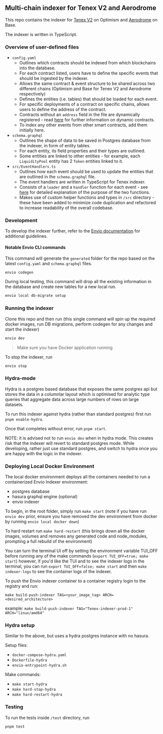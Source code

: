## Multi-chain indexer for Tenex V2 and Aerodrome

This repo contains the indexer for [Tenex V2](https://Tenex.finance/) on Optimism and [Aerodrome](https://aerodrome.finance/) on Base.

The indexer is written in TypeScript.

### Overview of user-defined files

- `config.yaml`
  - Outlines which contracts should be indexed from which blockchains into the database.
  - For each contract listed, users have to define the specific events that should be ingested by the indexer.
  - Allows the same contract & event structure to be shared across two different chains (Optimism and Base for Tenex V2 and Aerodrome respectively)
  - Defines the entities (i.e. tables) that should be loaded for each event.
  - For specific deployments of a contract on specific chains, allows users to define the address of the contract.
  - Contracts without an `address` field in the file are dynamically registered - read [here](https://docs.envio.dev/docs/dynamic-contracts) for further information on dynamic contracts.
  - To index any other events from other smart contracts, add them initially here.
- `schema.graphql`
  - Outlines the shape of data to be saved in Postgres database from the indexer, in form of entity tables.
  - For each entity, its field properties and their types are outlined.
  - Some entities are linked to other entities - for example, each `LiquidityPool` entity has 2 `Token` entities linked to it.
- `src/EventHandlers.ts`
  - Outlines how each event should be used to update the entities that are outlined in the `schema.graphql` file.
  - The event handlers are written in TypeScript for Tenex indexer.
  - Consists of a `loader` and a `handler` function for each event - see [here](https://docs.envio.dev/docs/event-handlers) for detailed explanation of the purpose of the two functions.
  - Makes use of custom helper functions and types in `/src` directory - these have been added to minimize code duplication and refactored to increase readability of the overall codebase.

### Development

To develop the indexer further, refer to the [Envio documentation](https://docs.envio.dev/docs/overview) for additional guidelines.

#### Notable Envio CLI commands

This command will generate the `generated` folder for the repo based on the latest `config.yaml` and `schema.graphql` files.

```bash
envio codegen
```

During local testing, this command will drop all the existing information in the database and create new tables for a new local run.

```bash
envio local db-migrate setup
```

### Running the indexer

Clone this repo and then run (this single command will spin up the required docker images, run DB migrations, perform codegen for any changes and start the indexer)

```bash
envio dev
```

> Make sure you have Docker application running

To stop the indexer, run

```bash
envio stop
```
### Hydra-mode

Hydra is a postgres based database that exposes the same postgres api but stores the data in a columnlar layout which is optimised for analytic type queries that aggregate data across large numbers of rows on large datasets.

To run this indexer against hydra (rather than standard postgres) first run `pnpm enable-hydra`.

Once that completes without error, run `pnpm start`. 

NOTE: it is advised not to run `envio dev` when in hydra mode. This creates risk that the indexer will revert to standard postgres mode. While developing, rather just use standard postgres, and switch to hydra once you are happy with the logic in the indexer.


### Deploying Local Docker Environment

The local docker environment deploys all the containers needed to run a containerized Envio Indexer environment:

- postgres database
- hasura graphql engine (optional)
- envio indexer

To begin, in the root folder, simply run `make start` (note if you have run `envio dev` prior, ensure you have removed the dev environment from docker by running `envio local docker down`)

To hard restart run `make hard-restart` (this brings down all the docker images, volumes and removes any generated code and node_modules, prompting a full rebuild of the environment)

You can turn the terminal UI off by setting the environment variable TUI_OFF before running any of the make commands (`export TUI_OFF=true; make start`) however, if you'd like the TUI and to see the indexer logs in the terminal, you can run `export TUI_OFF=false; make start` and then `make indexer-logs` to see the container logs of the indexer.


To push the Envio indexer container to a container registry login to the registry and run:

`make build-push-indexer TAG=<your_image_tag> ARCH=<desired_architecture>`

example: `make build-push-indexer TAG="Tenex-indexer-prod-1" ARCH="linux/amd64"`


### Hydra setup

Similar to the above, but uses a hydra postgres instance with no hasura.

Setup files:

- `docker-compose-hydra.yaml`
- `Dockerfile-hydra`
- `envio-entrypoint-hydra.sh`

Make commands:
- `make start-hydra`
- `make hard-stop-hydra`
- `make hard-restart-hydra`

### Testing

To run the tests inside `/test` directory, run

```bash
pnpm test
```

